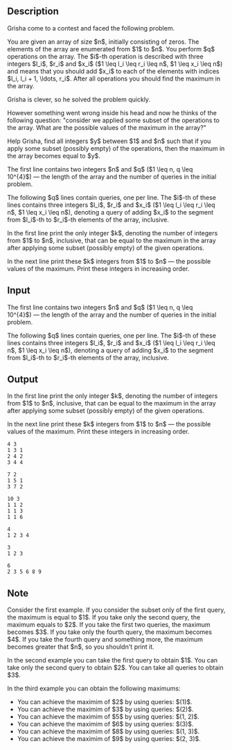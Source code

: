 ## Description

<div><p>Grisha come to a contest and faced the following problem.</p><p>You are given an array of size $n$, initially consisting of zeros. The elements of the array are enumerated from $1$ to $n$. You perform $q$ operations on the array. The $i$-th operation is described with three integers $l_i$, $r_i$ and $x_i$ ($1 \leq l_i \leq r_i \leq n$, $1 \leq x_i \leq n$) and means that you should add $x_i$ to each of the elements with indices $l_i, l_i + 1, \ldots, r_i$. After all operations you should find the maximum in the array.</p><p>Grisha is clever, so he solved the problem quickly.</p><p>However something went wrong inside his head and now he thinks of the following question: "consider we applied some subset of the operations to the array. What are the possible values of the maximum in the array?"</p><p>Help Grisha, find all integers $y$ between $1$ and $n$ such that if you apply some subset (possibly empty) of the operations, then the maximum in the array becomes equal to $y$.</p></div><div class="input-specification"><p>The first line contains two integers $n$ and $q$ ($1 \leq n, q \leq 10^{4}$)&nbsp;— the length of the array and the number of queries in the initial problem.</p><p>The following $q$ lines contain queries, one per line. The $i$-th of these lines contains three integers $l_i$, $r_i$ and $x_i$ ($1 \leq l_i \leq r_i \leq n$, $1 \leq x_i \leq n$), denoting a query of adding $x_i$ to the segment from $l_i$-th to $r_i$-th elements of the array, inclusive.</p></div><div class="output-specification"><p>In the first line print the only integer $k$, denoting the number of integers from $1$ to $n$, inclusive, that can be equal to the maximum in the array after applying some subset (possibly empty) of the given operations.</p><p>In the next line print these $k$ integers from $1$ to $n$&nbsp;— the possible values of the maximum. Print these integers in <span class="tex-font-style-bf">increasing order</span>.</p></div>

## Input

<p>The first line contains two integers $n$ and $q$ ($1 \leq n, q \leq 10^{4}$)&nbsp;— the length of the array and the number of queries in the initial problem.</p><p>The following $q$ lines contain queries, one per line. The $i$-th of these lines contains three integers $l_i$, $r_i$ and $x_i$ ($1 \leq l_i \leq r_i \leq n$, $1 \leq x_i \leq n$), denoting a query of adding $x_i$ to the segment from $l_i$-th to $r_i$-th elements of the array, inclusive.</p>

## Output

<p>In the first line print the only integer $k$, denoting the number of integers from $1$ to $n$, inclusive, that can be equal to the maximum in the array after applying some subset (possibly empty) of the given operations.</p><p>In the next line print these $k$ integers from $1$ to $n$&nbsp;— the possible values of the maximum. Print these integers in <span class="tex-font-style-bf">increasing order</span>.</p>





```input1
4 3
1 3 1
2 4 2
3 4 4

```




```input2
7 2
1 5 1
3 7 2

```




```input3
10 3
1 1 2
1 1 3
1 1 6

```




```output1
4
1 2 3 4 

```




```output2
3
1 2 3 

```




```output3
6
2 3 5 6 8 9 

```



## Note

<p>Consider the first example. If you consider the subset only of the first query, the maximum is equal to $1$. If you take only the second query, the maximum equals to $2$. If you take the first two queries, the maximum becomes $3$. If you take only the fourth query, the maximum becomes $4$. If you take the fourth query and something more, the maximum becomes greater that $n$, so you shouldn't print it.</p><p>In the second example you can take the first query to obtain $1$. You can take only the second query to obtain $2$. You can take all queries to obtain $3$.</p><p>In the third example you can obtain the following maximums:</p><ul> <li> You can achieve the maximim of $2$ by using queries: $(1)$. </li><li> You can achieve the maximim of $3$ by using queries: $(2)$. </li><li> You can achieve the maximim of $5$ by using queries: $(1, 2)$. </li><li> You can achieve the maximim of $6$ by using queries: $(3)$. </li><li> You can achieve the maximim of $8$ by using queries: $(1, 3)$. </li><li> You can achieve the maximim of $9$ by using queries: $(2, 3)$. </li></ul>
